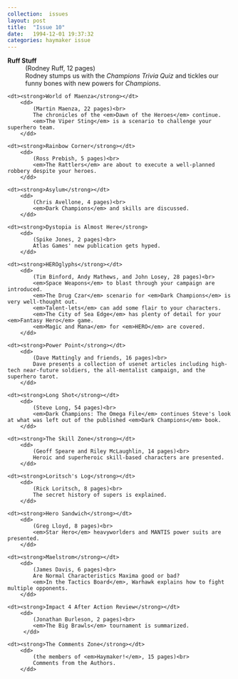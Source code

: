 ```yaml
---
collection:  issues
layout: post
title:  "Issue 10"
date:   1994-12-01 19:37:32
categories: haymaker issue
---
```


<dl>
	<dt><strong>Ruff Stuff</strong></dt>
		<dd>
			(Rodney Ruff, 12 pages)<br>
			Rodney stumps us with the <em>Champions Trivia Quiz</em> and tickles our funny bones with new powers for <em>Champions</em>.
		</dd>

	<dt><strong>World of Maenza</strong></dt>
		<dd>
			(Martin Maenza, 22 pages)<br>
			The chronicles of the <em>Dawn of the Heroes</em> continue.
			<em>The Viper Sting</em> is a scenario to challenge your superhero team.
		</dd>

	<dt><strong>Rainbow Corner</strong></dt>
		<dd>
			(Ross Prebish, 5 pages)<br>
			<em>The Rattlers</em> are about to execute a well-planned robbery despite your heroes.
		</dd>
		
	<dt><strong>Asylum</strong></dt>
		<dd>
			(Chris Avellone, 4 pages)<br>
			<em>Dark Champions</em> and skills are discussed.
		</dd>
		
	<dt><strong>Dystopia is Almost Here</strong>
		<dd>
			(Spike Jones, 2 pages)<br>
			Atlas Games' new publication gets hyped.
		</dd>
		
	<dt><strong>HEROglyphs</strong></dt>
		<dd>
		 	(Tim Binford, Andy Mathews, and John Losey, 28 pages)<br>
			<em>Space Weapons</em> to blast through your campaign are introduced.
			<em>The Drug Czar</em> scenario for <em>Dark Champions</em> is very well-thought out.
			<em>Talent-lets</em> can add some flair to your characters.
			<em>The City of Sea Edge</em> has plenty of detail for your <em>Fantasy Hero</em> game.
			<em>Magic and Mana</em> for <em>HERO</em> are covered.
		</dd>
		
	<dt><strong>Power Point</strong></dt>
		<dd>
		 	(Dave Mattingly and friends, 16 pages)<br>
			Dave presents a collection of usenet articles including high-tech near-future soldiers, the all-mentalist campaign, and the superhero tarot.
		</dd>
			
	<dt><strong>Long Shot</strong></dt>
		<dd>
		 	(Steve Long, 54 pages)<br>
			<em>Dark Champions: The Omega File</em> continues Steve's look at what was left out of the published <em>Dark Champions</em> book.
		</dd>

	<dt><strong>The Skill Zone</strong></dt>
		<dd>
		 	(Geoff Speare and Riley McLaughlin, 14 pages)<br>
			Heroic and superheroic skill-based characters are presented.
		</dd>
		
	<dt><strong>Loritsch's Log</strong></dt>
		<dd>
		 	(Rick Loritsch, 8 pages)<br>
			The secret history of supers is explained.
		</dd>
		
	<dt><strong>Hero Sandwich</strong></dt>
		<dd> 
			(Greg Lloyd, 8 pages)<br>
			<em>Star Hero</em> heavyworlders and MANTIS power suits are presented.
		</dd>
	
	<dt><strong>Maelstrom</strong></dt>
		<dd>
		 	(James Davis, 6 pages)<br>
			Are Normal Characteristics Maxima good or bad?
			<em>In the Tactics Board</em>, Warhawk explains how to fight multiple opponents.
		</dd>

	<dt><strong>Impact 4 After Action Review</strong></dt>
		<dd>
		 	(Jonathan Burleson, 2 pages)<br>
			<em>The Big Brawls</em> tournament is summarized.
		 </dd>
		 
	<dt><strong>The Comments Zone</strong></dt>
		<dd>
		 	(the members of <em>Haymaker!</em>, 15 pages)<br>
			Comments from the Authors.
		</dd>
</dl>
